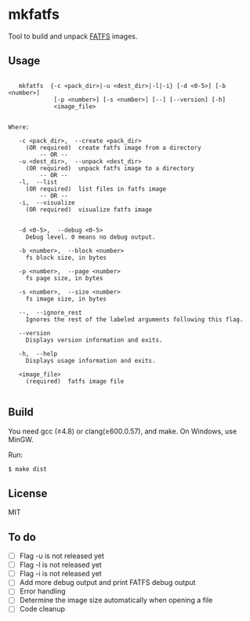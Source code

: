 # mkfatfs
Tool to build and unpack [FATFS](https://github.com/jkearins/ESP32_mkfatfs) images.


## Usage

```

   mkfatfs  {-c <pack_dir>|-u <dest_dir>|-l|-i} [-d <0-5>] [-b <number>]
             [-p <number>] [-s <number>] [--] [--version] [-h]
             <image_file>


Where: 

   -c <pack_dir>,  --create <pack_dir>
     (OR required)  create fatfs image from a directory
         -- OR --
   -u <dest_dir>,  --unpack <dest_dir>
     (OR required)  unpack fatfs image to a directory
         -- OR --
   -l,  --list
     (OR required)  list files in fatfs image
         -- OR --
   -i,  --visualize
     (OR required)  visualize fatfs image


   -d <0-5>,  --debug <0-5>
     Debug level. 0 means no debug output.

   -b <number>,  --block <number>
     fs block size, in bytes

   -p <number>,  --page <number>
     fs page size, in bytes

   -s <number>,  --size <number>
     fs image size, in bytes

   --,  --ignore_rest
     Ignores the rest of the labeled arguments following this flag.

   --version
     Displays version information and exits.

   -h,  --help
     Displays usage information and exits.

   <image_file>
     (required)  fatfs image file


```
## Build

You need gcc (≥4.8) or clang(≥600.0.57), and make. On Windows, use MinGW.

Run:
```bash
$ make dist
```

## License

MIT

## To do

- [ ] Flag -u is not released yet
- [ ] Flag -l is not released yet
- [ ] Flag -i is not released yet
- [ ] Add more debug output and print FATFS debug output
- [ ] Error handling
- [ ] Determine the image size automatically when opening a file
- [ ] Code cleanup
